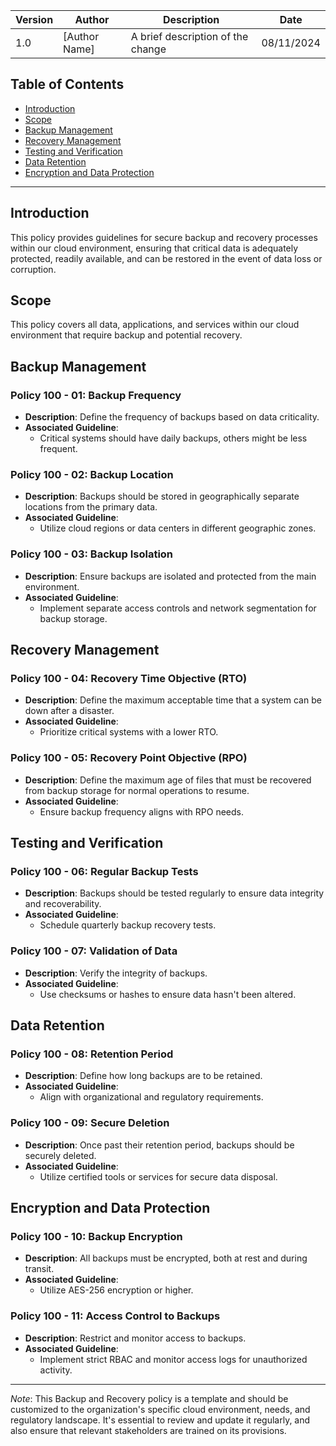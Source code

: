 | Version | Author         | Description                       | Date      |
|---------|----------------|-----------------------------------|-----------|
| 1.0     | [Author Name]  | A brief description of the change |08/11/2024 |


## Table of Contents

- [Introduction](#introduction)
- [Scope](#scope)
- [Backup Management](#backup-management)
- [Recovery Management](#recovery-management)
- [Testing and Verification](#testing-and-verification)
- [Data Retention](#data-retention)
- [Encryption and Data Protection](#encryption-and-data-protection)

---

## Introduction

This policy provides guidelines for secure backup and recovery processes within our cloud environment, ensuring that critical data is adequately protected, readily available, and can be restored in the event of data loss or corruption.

<a name="scope"></a>

## Scope

This policy covers all data, applications, and services within our cloud environment that require backup and potential recovery.

<a name="backup-management"></a>

## Backup Management

### Policy 100 - 01: Backup Frequency

- **Description**: Define the frequency of backups based on data criticality.
- **Associated Guideline**:
  - Critical systems should have daily backups, others might be less frequent.

### Policy 100 - 02: Backup Location

- **Description**: Backups should be stored in geographically separate locations from the primary data.
- **Associated Guideline**:
  - Utilize cloud regions or data centers in different geographic zones.

### Policy 100 - 03: Backup Isolation

- **Description**: Ensure backups are isolated and protected from the main environment.
- **Associated Guideline**:
  - Implement separate access controls and network segmentation for backup storage.

<a name="recovery-management"></a>

## Recovery Management

### Policy 100 - 04: Recovery Time Objective (RTO)

- **Description**: Define the maximum acceptable time that a system can be down after a disaster.
- **Associated Guideline**:
  - Prioritize critical systems with a lower RTO.

### Policy 100 - 05: Recovery Point Objective (RPO)

- **Description**: Define the maximum age of files that must be recovered from backup storage for normal operations to resume.
- **Associated Guideline**:
  - Ensure backup frequency aligns with RPO needs.

<a name="testing-and-verification"></a>

## Testing and Verification

### Policy 100 - 06: Regular Backup Tests

- **Description**: Backups should be tested regularly to ensure data integrity and recoverability.
- **Associated Guideline**:
  - Schedule quarterly backup recovery tests.

### Policy 100 - 07: Validation of Data

- **Description**: Verify the integrity of backups.
- **Associated Guideline**:
  - Use checksums or hashes to ensure data hasn't been altered.

<a name="data-retention"></a>

## Data Retention

### Policy 100 - 08: Retention Period

- **Description**: Define how long backups are to be retained.
- **Associated Guideline**:
  - Align with organizational and regulatory requirements.

### Policy 100 - 09: Secure Deletion

- **Description**: Once past their retention period, backups should be securely deleted.
- **Associated Guideline**:
  - Utilize certified tools or services for secure data disposal.

<a name="encryption-and-data-protection"></a>

## Encryption and Data Protection

### Policy 100 - 10: Backup Encryption

- **Description**: All backups must be encrypted, both at rest and during transit.
- **Associated Guideline**:
  - Utilize AES-256 encryption or higher.

### Policy 100 - 11: Access Control to Backups

- **Description**: Restrict and monitor access to backups.
- **Associated Guideline**:
  - Implement strict RBAC and monitor access logs for unauthorized activity.

---

*Note*: This Backup and Recovery policy is a template and should be customized to the organization's specific cloud environment, needs, and regulatory landscape. It's essential to review and update it regularly, and also ensure that relevant stakeholders are trained on its provisions.
